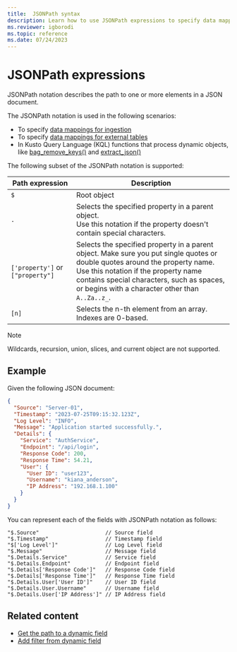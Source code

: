 ```yaml
---
title:  JSONPath syntax
description: Learn how to use JSONPath expressions to specify data mappings and KQL functions that process dynamic objects.
ms.reviewer: igborodi
ms.topic: reference
ms.date: 07/24/2023
---
```


# JSONPath expressions

JSONPath notation describes the path to one or more elements in a JSON document.

The JSONPath notation is used in the following scenarios:

- To specify [data mappings for ingestion](../management/mappings.md)
- To specify [data mappings for external tables](../management/external-table-mapping-create.md)
- In Kusto Query Language (KQL) functions that process dynamic objects, like [bag_remove_keys()](bag-remove-keys-function.md) and [extract_json()](extract-json-function.md)

The following subset of the JSONPath notation is supported:

|Path expression|Description|
|---|---|
|`$`|Root object|
|`.` | Selects the specified property in a parent object. <br> Use this notation if the property doesn't contain special characters. |
|`['property']` or `["property"]`| Selects the specified property in a parent object. Make sure you put single quotes or double quotes around the property name. <br> Use this notation if the property name contains special characters, such as spaces, or begins with a character other than `A..Za..z_`. |
|`[n]`| Selects the n-th element from an array. Indexes are 0-based. |

> [!NOTE]
>
> Wildcards, recursion, union, slices, and current object are not supported.

## Example

Given the following JSON document:

```json
{
  "Source": "Server-01",
  "Timestamp": "2023-07-25T09:15:32.123Z",
  "Log Level": "INFO",
  "Message": "Application started successfully.",
  "Details": {
    "Service": "AuthService",
    "Endpoint": "/api/login",
    "Response Code": 200,
    "Response Time": 54.21,
    "User": {
      "User ID": "user123",
      "Username": "kiana_anderson",
      "IP Address": "192.168.1.100"
    }
  }
}
```

You can represent each of the fields with JSONPath notation as follows:

```kusto
"$.Source"                     // Source field
"$.Timestamp"                  // Timestamp field
"$['Log Level']"               // Log Level field
"$.Message"                    // Message field
"$.Details.Service"            // Service field
"$.Details.Endpoint"           // Endpoint field
"$.Details['Response Code']"   // Response Code field
"$.Details['Response Time']"   // Response Time field
"$.Details.User['User ID']"    // User ID field
"$.Details.User.Username"      // Username field
"$.Details.User['IP Address']" // IP Address field
```

## Related content

* [Get the path to a dynamic field](/azure/data-explorer/web-results-grid#get-the-path-to-a-dynamic-field)
* [Add filter from dynamic field](/azure/data-explorer/web-results-grid#add-filter-from-dynamic-field)
